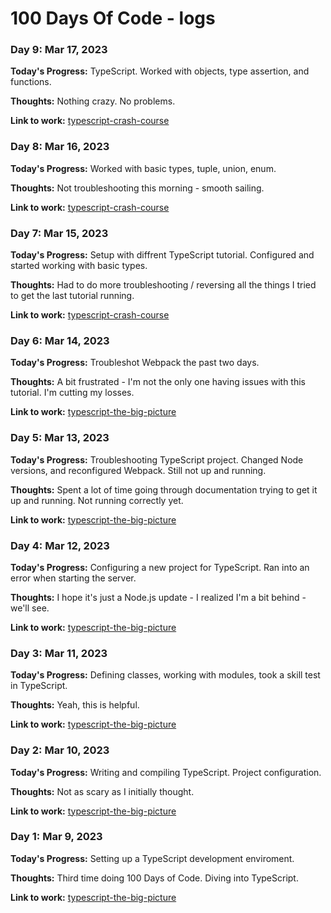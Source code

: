 # 100 Days Of Code - logs

### Day 9: Mar 17, 2023

**Today's Progress:** TypeScript. Worked with objects, type assertion, and functions.

**Thoughts:** Nothing crazy. No problems.

**Link to work:** [typescript-crash-course](https://github.com/Jason-Hargrove/typescript-crash-course.git)

### Day 8: Mar 16, 2023

**Today's Progress:** Worked with basic types, tuple, union, enum.

**Thoughts:** Not troubleshooting this morning - smooth sailing.

**Link to work:** [typescript-crash-course](https://github.com/Jason-Hargrove/typescript-crash-course.git)

### Day 7: Mar 15, 2023

**Today's Progress:** Setup with diffrent TypeScript tutorial. Configured and started working with basic types.

**Thoughts:** Had to do more troubleshooting / reversing all the things I tried to get the last tutorial running.

**Link to work:** [typescript-crash-course](https://github.com/Jason-Hargrove/typescript-crash-course.git)

### Day 6: Mar 14, 2023

**Today's Progress:** Troubleshot Webpack the past two days.

**Thoughts:** A bit frustrated - I'm not the only one having issues with this tutorial. I'm cutting my losses.

**Link to work:** [typescript-the-big-picture](https://github.com/Jason-Hargrove/typescript-the-big-picture.git)

### Day 5: Mar 13, 2023

**Today's Progress:** Troubleshooting TypeScript project. Changed Node versions, and reconfigured Webpack. Still not up and running.

**Thoughts:** Spent a lot of time going through documentation trying to get it up and running. Not running correctly yet.

**Link to work:** [typescript-the-big-picture](https://github.com/Jason-Hargrove/typescript-the-big-picture.git)

### Day 4: Mar 12, 2023

**Today's Progress:** Configuring a new project for TypeScript. Ran into an error when starting the server.

**Thoughts:** I hope it's just a Node.js update - I realized I'm a bit behind - we'll see.

**Link to work:** [typescript-the-big-picture](https://github.com/Jason-Hargrove/typescript-the-big-picture.git)

### Day 3: Mar 11, 2023

**Today's Progress:** Defining classes, working with modules, took a skill test in TypeScript.

**Thoughts:** Yeah, this is helpful.

**Link to work:** [typescript-the-big-picture](https://github.com/Jason-Hargrove/typescript-the-big-picture.git)

### Day 2: Mar 10, 2023

**Today's Progress:** Writing and compiling TypeScript. Project configuration.

**Thoughts:** Not as scary as I initially thought.

**Link to work:** [typescript-the-big-picture](https://github.com/Jason-Hargrove/typescript-the-big-picture.git)

### Day 1: Mar 9, 2023

**Today's Progress:** Setting up a TypeScript development enviroment.

**Thoughts:** Third time doing 100 Days of Code. Diving into TypeScript.

**Link to work:** [typescript-the-big-picture](https://github.com/Jason-Hargrove/typescript-the-big-picture.git)
